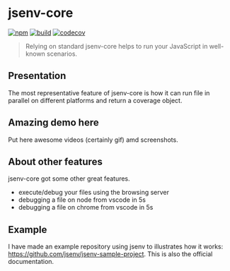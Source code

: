 # jsenv-core

[![npm](https://badge.fury.io/js/%40jsenv%2Fcore.svg)](https://badge.fury.io/js/%40jsenv%2Fcore)
[![build](https://travis-ci.com/jsenv/jsenv-core.svg?branch=master)](http://travis-ci.com/jsenv/jsenv-core)
[![codecov](https://codecov.io/gh/jsenv/jsenv-core/branch/master/graph/badge.svg)](https://codecov.io/gh/jsenv/jsenv-core)

> Relying on standard jsenv-core helps to run your JavaScript in well-known scenarios.

## Presentation

The most representative feature of jsenv-core is how it can run file in parallel on different platforms and return a coverage object.

## Amazing demo here

Put here awesome videos (certainly gif) amd screenshots.

## About other features

jsenv-core got some other great features. 

- execute/debug your files using the browsing server
- debugging a file on node from vscode in 5s
- debugging a file on chrome from vscode in 5s

## Example

I have made an example repository using jsenv to illustrates how it works: https://github.com/jsenv/jsenv-sample-project.
This is also the official documentation.
